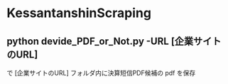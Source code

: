 # KessantanshinScraping

## python devide_PDF_or_Not.py -URL [企業サイトのURL]

で [企業サイトのURL] フォルダ内に決算短信PDF候補の pdf を保存


